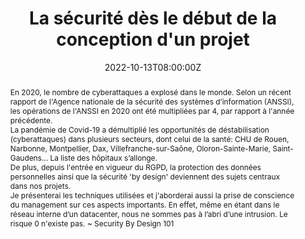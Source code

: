 ---
title: La sécurité dès le début de la conception d'un projet

event: Volcamp 2022
event_url: https://www.volcamp.io/

location: Clermont-Ferrand (Hall 32)
address:
  street: 32 Rue du Clos Four
  city: Clermont-Ferrand
  region: Auvergne-Rhône-Alpes
  postcode: '63100'
  country: France

summary: Penser une démarche préventive dès la phase de conception d'un projet
abstract: "En 2020, le nombre de cyberattaques a explosé dans le monde. Selon un récent rapport de l'Agence nationale de la sécurité des systèmes d’information (ANSSI), les opérations de l'ANSSI en 2020 ont été multipliées par 4, par rapport à l'année précédente.


La pandémie de Covid-19 a démultiplié les opportunités de déstabilisation (cyberattaques) dans plusieurs secteurs, dont celui de la santé: CHU de Rouen, Narbonne, Montpellier, Dax, Villefranche-sur-Saône, Oloron-Sainte-Marie, Saint-Gaudens... La liste des hôpitaux s’allonge.


De plus, depuis l'entrée en vigueur du RGPD, la protection des données personnelles ainsi que la sécurité 'by design' deviennent des sujets centraux dans nos projets.


Je présenterai les techniques utilisées et j'aborderai aussi la prise de conscience du management sur ces aspects importants.
En effet, même en étant dans le réseau interne d’un datacenter, nous ne sommes pas à l’abri d’une intrusion. Le risque 0 n'existe pas.
~ Security By Design 101"

date: "2022-10-13T08:00:00Z"
date_end: "2022-10-14T18:00:00Z"
all_day: false

publishDate: "2022-06-20T00:00:00Z"

authors: [David Aparicio]
tags: [Cybersécurité]

featured: false

image:
  caption: 'Crédits: [**Twitter**](https://mobile.twitter.com/VolcampIO/status/1517105508787933185/photo/1)'
  focal_point: Right

links:
- name: Vidéo
  url: https://youtu.be/m12Sa2fB308
- icon: binoculars
  icon_pack: fas
  name: Description
  url: https://www.volcamp.io/talks/22d1t4s3
- icon: comments
  icon_pack: fas
  name: Avis
  url: https://s.42l.fr/secvolcamp #https://openfeedback.io/TFLMZgjvWiu7YEqED1rO/2022-10-13/b7amWwjZhtVw59VzM854
url_code: ""
url_pdf: ""
url_slides: "talks/Volcamp2022_La_securite_des_la_conception.pdf"
url_video: ""

slides: ""
projects: []
---